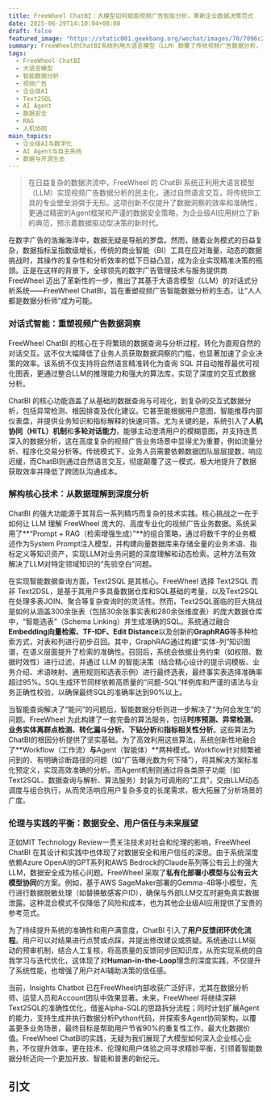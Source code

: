 ```yaml
---
title: FreeWheel ChatBI：大模型如何赋能视频广告智能分析，革新企业数据决策范式
date: 2025-06-29T14:10:04+08:00
draft: false
featured_image: "https://static001.geekbang.org/wechat/images/70/7096c22e198b8f8d26e1943f461d144e.png"
summary: FreeWheel的ChatBI系统利用大语言模型（LLM）颠覆了传统视频广告数据分析，通过自然语言交互实现数据查询和深度洞察，极大提升了企业决策效率。该系统融合了Prompt+RAG、智能选表、Text2SQL、Workflow与Agent等先进技术，同时通过混合模型部署和用户反馈机制，平衡了数据安全与用户信任，为企业级AI应用树立了典范。
tags: 
  - FreeWheel ChatBI
  - 大语言模型
  - 智能数据分析
  - 视频广告
  - 企业级AI
  - Text2SQL
  - AI Agent
  - 数据安全
  - RAG
  - 人机协同
main_topics: 
  - 企业级AI与数字化
  - AI Agent与自主系统
  - 数据与开源生态
---
```


> 在日益复杂的数据洪流中，FreeWheel 的 ChatBI 系统正利用大语言模型（LLM）实现视频广告数据分析的民主化，通过自然语言交互，将传统BI工具的专业壁垒消弭于无形。这项创新不仅提升了数据洞察的效率和准确性，更通过精密的Agent框架和严谨的数据安全策略，为企业级AI应用树立了新的典范，预示着数据驱动型决策的新时代。

在数字广告的浩瀚海洋中，数据无疑是导航的罗盘。然而，随着业务模式的日益复杂，数据指标呈指数级增长，传统的商业智能（BI）工具在应对海量、动态的数据挑战时，其操作的复杂性和分析效率的低下日益凸显，成为企业实现精准决策的瓶颈。正是在这样的背景下，全球领先的数字广告管理技术与服务提供商 FreeWheel 迈出了革新性的一步，推出了其基于大语言模型（LLM）的对话式分析系统——FreeWheel ChatBI，旨在重塑视频广告智能数据分析的生态，让“人人都是数据分析师”成为可能。

### 对话式智能：重塑视频广告数据洞察

FreeWheel ChatBI 的核心在于将繁琐的数据查询与分析过程，转化为直观自然的对话交互。这不仅大幅降低了业务人员获取数据洞察的门槛，也显著加速了企业决策的效率。该系统不仅支持将自然语言精准转化为查询 SQL 并自动推荐最优可视化图表，更通过整合LLM的推理能力和强大的算法库，实现了深度的交互式数据分析。

ChatBI 的核心功能涵盖了从基础的数据查询与可视化，到复杂的交互式数据分析，包括异常检测、根因排查及优化建议。它甚至能根据用户意图，智能推荐内部仪表盘，并提供业务知识和指标解释的快速问答。尤为关键的是，系统引入了**人机协同（HITL）机制**和**多轮对话能力**，能够主动澄清用户的模糊意图，并支持连贯深入的数据分析，这在高度复杂的视频广告业务场景中显得尤为重要，例如流量分析、程序化交易分析等。传统模式下，业务人员需要依赖数据团队层层提数，响应迟缓，而ChatBI则通过自然语言交互，彻底颠覆了这一模式，极大地提升了数据获取效率并降低了跨团队沟通成本。

### 解构核心技术：从数据理解到深度分析

ChatBI 的强大功能源于其背后一系列精巧而复杂的技术实践。核心挑战之一在于如何让 LLM 理解 FreeWheel 庞大的、高度专业化的视频广告业务数据。系统采用了**“Prompt + RAG（检索增强生成）”**的组合策略，通过将数千字的业务概述作为System Prompt注入模型，并构建向量数据库来存储全量的业务术语、指标定义等知识资产，实现LLM对业务问题的深度理解和动态检索。这种方法有效解决了LLM对特定领域知识的“先验空白”问题。

在实现智能数据查询方面，Text2SQL 是其核心。FreeWheel 选择 Text2SQL 而非 Text2DSL，是基于其用户多具备数据仓库和SQL基础的考量，以及Text2SQL在处理多表JOIN、聚合等复杂查询时的灵活性。然而，Text2SQL面临的巨大挑战是如何从涵盖300余张表（包括30余张事实表和280余张维度表）的庞大数据仓库中，“智能选表”（Schema Linking）并生成准确的SQL。系统通过融合**Embedding向量检索、TF-IDF、Edit Distance**以及创新的**GraphRAG**等多种检索方式，对表和列进行初步召回。其中，GraphRAG通过构建“实体-列”知识图谱，在语义层面提升了检索的准确性。召回后，系统会依据业务约束（如权限、数据时效性）进行过滤，并通过 LLM 的智能决策（结合精心设计的提示词模板、业务介绍、术语映射、通用规则和选表示例）进行最终选表，最终事实表选择准确率超过95%。SQL生成环节同样依赖高质量的“问题-SQL”样例库和严谨的语法与业务正确性校验，以确保最终SQL的准确率达到90%以上。

当智能查询解决了“能问”的问题后，智能数据分析则进一步解决了“为何会发生”的问题。FreeWheel 为此构建了一套完备的算法服务，包括**时序预测、异常检测、业务实体离群点检测、转化漏斗分析、下钻分析**和**指标相关性分析**。这些算法为ChatBI的根因分析提供了坚实基础。为了高效利用这些算法，系统创新性地融合了**Workflow（工作流）**与**Agent（智能体）**两种模式。Workflow针对频繁被问到的、有明确诊断路径的问题（如“广告曝光数为何下降”），将其解决方案标准化预定义，实现高效准确的分析。而Agent机制则通过将各类原子功能（如Text2SQL、数据查询与解析、算法服务）封装为可调用的“工具”，交由LLM动态调度与组合执行，从而灵活响应用户复杂多变的长尾需求，极大拓展了分析场景的广度。

### 伦理与实践的平衡：数据安全、用户信任与未来展望

正如MIT Technology Review一贯关注技术对社会和伦理的影响，FreeWheel ChatBI 在其设计和实践中也体现了对数据安全和用户信任的深思。由于系统深度依赖Azure OpenAI的GPT系列和AWS Bedrock的Claude系列等公有云上的强大LLM，数据安全成为核心问题。FreeWheel 采取了**私有化部署小模型与公有云大模型协同**的方案。例如，基于AWS SageMaker部署的Gemma-4B等小模型，先行进行数据脱敏处理（如替换敏感客户ID），确保与外部LLM交互时避免真实数据泄露。这种混合模式不仅降低了风险和成本，也为其他企业级AI应用提供了宝贵的参考范式。

为了持续提升系统的准确性和用户满意度，ChatBI 引入了**用户反馈闭环优化流程**。用户可以对结果进行点赞或点踩，并提出修改建议或质疑。系统通过LLM驱动的预审机制，结合人工复核，将高质量的反馈同步回知识库，从而实现系统的自我学习与迭代优化，这体现了对**Human-in-the-Loop**理念的深度实践，不仅提升了系统性能，也增强了用户对AI辅助决策的信任感。

当前，Insights Chatbot 已在FreeWheel内部收获广泛好评，尤其在数据分析师、运营人员和Account团队中效果显著。未来，FreeWheel 将继续深耕Text2SQL的准确性优化，借鉴Alpha-SQL的思路拆分流程；同时计划扩展Agent的能力，支持生成并执行数据分析Python代码，并探索多Agent协同架构，以覆盖更多业务场景，最终目标是帮助用户节省90%的重复性工作，最大化数据价值。FreeWheel ChatBI的实践，无疑为我们展现了大模型如何深入企业核心业务，不仅提升效率，更在技术、伦理和用户体验之间寻求精妙平衡，引领着智能数据分析迈向一个更加开放、智能和普惠的新纪元。

## 引文
[^1]: 钟雨.从0到1拆解FreeWheel ChatBI：大模型如何重塑视频广告智能数据分析新生态·极客邦科技·钟雨 (2024/05/29)·检索日期2024/06/29
